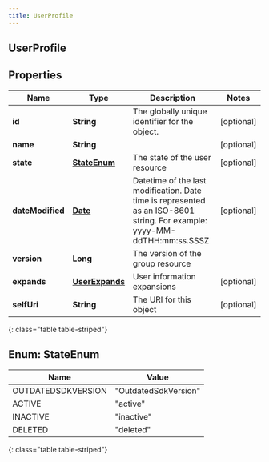 ```yaml
---
title: UserProfile
---
```

## UserProfile


## Properties

| Name | Type | Description | Notes |
| ------------ | ------------- | ------------- | ------------- |
| **id** | **String** | The globally unique identifier for the object. |  [optional] |
| **name** | **String** |  |  [optional] |
| **state** | [**StateEnum**](#StateEnum) | The state of the user resource |  [optional] |
| **dateModified** | [**Date**](Date.html) | Datetime of the last modification. Date time is represented as an ISO-8601 string. For example: yyyy-MM-ddTHH:mm:ss.SSSZ |  [optional] |
| **version** | **Long** | The version of the group resource |  |
| **expands** | [**UserExpands**](UserExpands.html) | User information expansions |  [optional] |
| **selfUri** | **String** | The URI for this object |  [optional] |
{: class="table table-striped"}


<a name="StateEnum"></a>

## Enum: StateEnum

| Name | Value |
| ---- | ----- |
| OUTDATEDSDKVERSION | &quot;OutdatedSdkVersion&quot; |
| ACTIVE | &quot;active&quot; |
| INACTIVE | &quot;inactive&quot; |
| DELETED | &quot;deleted&quot; |
{: class="table table-striped"}



